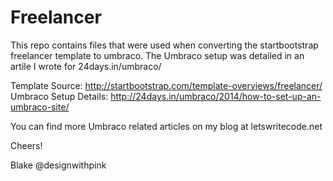 Freelancer
==========

This repo contains files that were used when converting the startbootstrap freelancer template to umbraco. 
The Umbraco setup was detailed in an artile I wrote for 24days.in/umbraco/

Template Source: http://startbootstrap.com/template-overviews/freelancer/
Umbraco Setup Details: http://24days.in/umbraco/2014/how-to-set-up-an-umbraco-site/

You can find more Umbraco related articles on my blog at letswritecode.net

Cheers!

Blake
@designwithpink
